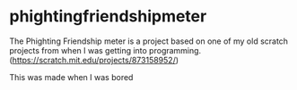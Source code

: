 # phightingfriendshipmeter
The Phighting Friendship meter is a project based on one of my old scratch projects from when I was getting into programming. 
(https://scratch.mit.edu/projects/873158952/) 

This was made when I was bored 
